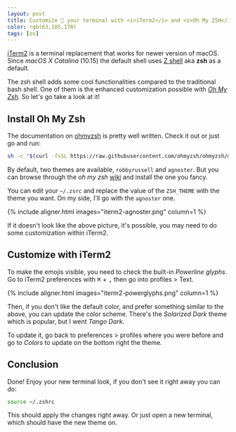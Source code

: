```yaml
---
layout: post
title: Customize 🎨 your terminal with <i>iTerm2</i> and <i>Oh My ZSH</i>
color: rgb(63,105,170)
tags: [os]
---
```


[iTerm2](https://iterm2.com/) is a terminal replacement that works for newer version of macOS.
Since *macOS X Catalina* (10.15) the default shell uses [Z shell](https://en.wikipedia.org/wiki/Z_shell) aka **zsh** as a default.

The zsh shell adds some cool functionalities compared to the traditional bash shell.
One of them is the enhanced customization possible with [*Oh My Zsh*](https://ohmyz.sh/).
So let's go take a look at it!

## Install Oh My Zsh

The documentation on [ohmyzsh](https://github.com/ohmyzsh/ohmyzsh) is pretty well written. 
Check it out or just go and run:

```bash
sh -c "$(curl -fsSL https://raw.githubusercontent.com/ohmyzsh/ohmyzsh/master/tools/install.sh)"
```

By default, two themes are available, `robbyrussell` and `agnoster`.
But you can browse through the *oh my zsh* [wiki](https://github.com/ohmyzsh/ohmyzsh/wiki/Themes) and install the one you fancy.

You can edit your `~/.zsrc` and replace the value of the `ZSH_THEME` with the theme you want.
On my side, I'll go with the `agnoster` one.

{% include aligner.html images="iterm2-agnoster.png" column=1 %}

If it doesn't look like the above picture, it's possible, you may need to do some customization within iTerm2.

## Customize with iTerm2

To make the emojis visible, you need to check the built-in *Powerline glyphs*.
Go to iTerm2 preferences with <kbd>⌘</kbd> + <kbd>,</kbd> then go into profiles > Text.

{% include aligner.html images="iterm2-powerglyphs.png" column=1 %}

Then, if you don't like the default color, and prefer something similar to the above, you can update the color scheme.
There's the *Solarized Dark* theme which is popular, but I went *Tango Dark*.

To update it, go back to preferences > profiles where you were before and go to *Colors* to update on the bottom right
the theme.

## Conclusion

Done! Enjoy your new terminal look, if you don't see it right away you can do:

```bash
source ~/.zshrc
```

This should apply the changes right away.
Or just open a new terminal, which should have the new theme on.
